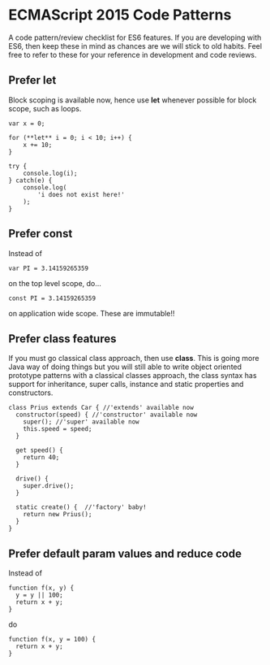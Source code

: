 # ECMAScript 2015 Code Patterns

A code pattern/review checklist for ES6 features. If you are developing with ES6, then keep these in mind as chances are we will stick to old habits. Feel free to refer to these for your reference in development and code reviews.

## Prefer let

Block scoping is available now, hence use **let** whenever possible for block scope, such as loops.

```
var x = 0;

for (**let** i = 0; i < 10; i++) {
    x += 10;
}

try {
	console.log(i);
} catch(e) {
	console.log(
		'i does not exist here!'
	);
}
```
## Prefer const

Instead of 

```
var PI = 3.14159265359
```
on the top level scope, do...

```
const PI = 3.14159265359
```
on application wide scope. These are immutable!!

## Prefer class features

If you must go classical class approach, then use **class**. This is going more Java way of doing things but you will still able to write object oriented prototype patterns with a classical classes approach, the class syntax has support for inheritance, super calls, instance and static properties and constructors.

```
class Prius extends Car { //'extends' available now
  constructor(speed) { //'constructor' available now
    super(); //'super' available now
    this.speed = speed;
  }

  get speed() {
    return 40;
  }

  drive() {
    super.drive();
  }

  static create() {  //'factory' baby!
    return new Prius();
  }
}
```

## Prefer default param values and reduce code

Instead of 

```
function f(x, y) {
  y = y || 100;
  return x + y;
}
```
do

```
function f(x, y = 100) {
  return x + y;
}
```




